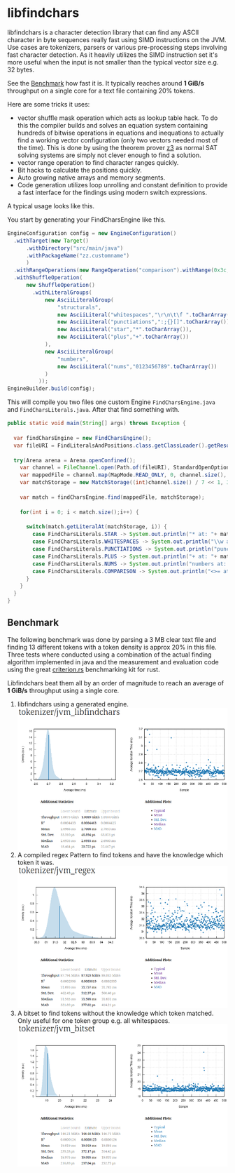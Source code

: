 libfindchars
====

libfindchars is a character detection library that can find any ASCII character in byte sequences really fast using SIMD instructions on the JVM.
Use cases are tokenizers, parsers or various pre-processing steps involving fast character detection.
As it heavily utilizes the SIMD instruction set it's more useful when the input is not smaller than the typical vector size e.g. 32 bytes.

See the [Benchmark](#benchmark) how fast it is. It typically reaches around **1 GiB/s** throughput 
on a single core for a text file containing 20% tokens.

Here are some tricks it uses:
 * vector shuffle mask operation which acts as lookup table hack. 
   To do this the compiler builds and solves an equation system containing hundreds of bitwise operations 
   in equations and inequations to actually find a working vector configuration (only two vectors needed most of the time).
   This is done by using the theorem prover [z3](https://github.com/Z3Prover/z3) as normal SAT solving systems 
   are simply not clever enough to find a solution.
 * vector range operation to find character ranges quickly.
 * Bit hacks to calculate the positions quickly.
 * Auto growing native arrays and memory segments.
 * Code generation utilizes loop unrolling and constant definition to provide a fast interface for the findings using modern switch expressions. 


A typical usage looks like this.

You start by generating your FindCharsEngine like this.

```java
EngineConfiguration config = new EngineConfiguration()
  .withTarget(new Target()
      .withDirectory("src/main/java")
      .withPackageName("zz.customname")
      )
  .withRangeOperations(new RangeOperation("comparison").withRange(0x3c, 0x3e))
  .withShuffleOperation(
      new ShuffleOperation()
        .withLiteralGroups(
            new AsciiLiteralGroup(
                "structurals", 
                new AsciiLiteral("whitespaces","\r\n\t\f ".toCharArray()),
                new AsciiLiteral("punctiations",":;{}[]".toCharArray()),
                new AsciiLiteral("star","*".toCharArray()),
                new AsciiLiteral("plus","+".toCharArray())
            ),
            new AsciiLiteralGroup(
                "numbers", 
                new AsciiLiteral("nums","0123456789".toCharArray())
            )
          ));
EngineBuilder.build(config);
```

This will compile you two files one custom Engine `FindCharsEngine.java` and `FindCharsLiterals.java`.
After that find something with.

```java
public static void main(String[] args) throws Exception {
  
  var findCharsEngine = new FindCharsEngine();
  var fileURI = FindLiteralsAndPositions.class.getClassLoader().getResource("dummy.txt").toURI();
  
  try(Arena arena = Arena.openConfined();
    var channel = FileChannel.open(Path.of(fileURI), StandardOpenOption.READ)){      
    var mappedFile = channel.map(MapMode.READ_ONLY, 0, channel.size(), arena.scope());
    var matchStorage = new MatchStorage((int)channel.size() / 7 << 1, 32);

    var match = findCharsEngine.find(mappedFile, matchStorage);

    for(int i = 0; i < match.size();i++) {

      switch(match.getLiteralAt(matchStorage, i)) {
        case FindCharsLiterals.STAR -> System.out.println("* at: "+ match.getPositionAt(matchStorage, i));
        case FindCharsLiterals.WHITESPACES -> System.out.println("\\w at: "+ match.getPositionAt(matchStorage, i));
        case FindCharsLiterals.PUNCTIATIONS -> System.out.println("punctuations at: "+ match.getPositionAt(matchStorage, i));
        case FindCharsLiterals.PLUS -> System.out.println("+ at: "+ match.getPositionAt(matchStorage, i));
        case FindCharsLiterals.NUMS -> System.out.println("numbers at: "+ match.getPositionAt(matchStorage, i));
        case FindCharsLiterals.COMPARISON -> System.out.println("<>= at: "+ match.getPositionAt(matchStorage, i));
      }
    }
  }
}
```

Benchmark
---------

The following benchmark was done by parsing a 3 MB clear text file and finding 13 different tokens 
with a token density is approx 20% in this file. Three tests where conducted using a combination of
the actual finding algorithm implemented in java and the measurement and evaluation code using 
the great [criterion.rs](https://github.com/bheisler/criterion.rs) benchmarking kit for rust.

Libfindchars beat them all by an order of magnitude to reach an average of **1 GiB/s** throughput
using a single core.

1. libfindchars using a generated engine.
   ![regex](./doc/libfindchars.png)
2. A compiled regex Pattern to find tokens and have the knowledge which token it was.
   ![regex](./doc/regex.png)
3. A bitset to find tokens without the knowledge which token matched. Only useful for one token group e.g. all whitespaces.
   ![regex](./doc/bitset.png)
